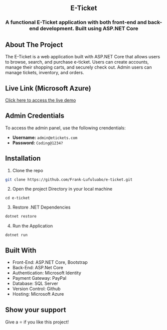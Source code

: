 <h2 align="center">E-Ticket</h2>
<h3 align="center"> A functional E-Ticket application with both front-end and back-end development. Built using ASP.NET Core </h3>

  <!-- ABOUT THE PROJECT -->
## About The Project

The E-Ticket is a web application built with ASP.NET Core that allows users to browse, search, and purchase e-ticket. 
Users can create accounts, manage their shopping carts, and securely check out. Admin users can manage tickets, inventory, and orders.

<!-- Live Link (Microsoft Azure) -->

## Live Link (Microsoft Azure)

[Click here to access the live demo](https://e-ticket.azurewebsites.net)

<!-- Admin User -->

## Admin Credentials
To access the admin panel, use the following crendentials:
- **Username:** `admin@etickets.com`
- **Password:** `Coding@1234?`
 
<!-- INSTALLATION -->

## Installation

1. Clone the repo
```sh
git clone https://github.com/Frank-Lufuluabo/e-ticket.git
```
2. Open the project Directory in your local machine
```
cd e-ticket
```
3. Restore .NET Dependencies
```sh
dotnet restore
```
4. Run the Application
```
dotnet run
```
<!-- BUILD WITH -->

## Built With

- Front-End: ASP.NET Core, Bootstrap
- Back-End: ASP.Net Core
- Authentication: Microsoft Identity
- Payment Gateway: PayPal
- Database: SQL Server
- Version Control: Github
- Hosting: Microsoft Azure

## Show your support

Give a ⭐️ if you like this project!






